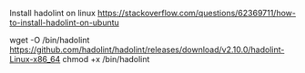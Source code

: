 

Install hadolint on linux
https://stackoverflow.com/questions/62369711/how-to-install-hadolint-on-ubuntu

wget -O /bin/hadolint https://github.com/hadolint/hadolint/releases/download/v2.10.0/hadolint-Linux-x86_64
chmod +x /bin/hadolint
